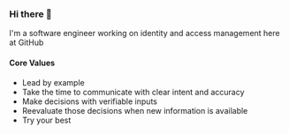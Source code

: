 ### Hi there 👋

I'm a software engineer working on identity and access management here at GitHub

#### Core Values

- Lead by example
- Take the time to communicate with clear intent and accuracy
- Make decisions with verifiable inputs
- Reevaluate those decisions when new information is available
- Try your best
